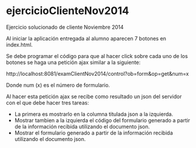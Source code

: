 ejercicioClienteNov2014
=======================

Ejercicio solucionado de cliente Noviembre 2014

Al iniciar la aplicación entregada al alumno aparecen 7 botones en index.html. 

Se debe programar el código para que al hacer click sobre cada uno de los botones se haga una petición ajax similar a la siguiente:

http://localhost:8081/examClientNov2014/control?ob=form&op=get&num=x

Donde num (x) es el número de formulario. 

Al hacer esta petición ajax se recibe como resultado un json del servidor con el que debe hacer tres tareas: 

- La primera es mostrarlo en la columna titulada json a la izquierda. 
- Mostrar tambien a la izquierda el código del formulario generado a partir de la información recibida utilizando el documento json.
- Mostrar el formulario generado a partir de la información recibida utilizando el documento json.


